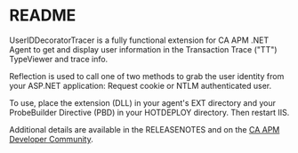 
# README

UserIDDecoratorTracer is a fully functional extension for CA APM .NET Agent to get and display user information in the Transaction Trace ("TT") TypeViewer and trace info.

Reflection is used to call one of two methods to grab the user identity from your ASP.NET application: Request cookie or NTLM authenticated user.

To use, place the extension (DLL) in your agent's EXT directory and your ProbeBuilder Directive (PBD) in your HOTDEPLOY directory. Then restart IIS.

Additional details are available in the RELEASENOTES and on the [CA APM Developer Community](http://bit.ly/caapm_dev/).
